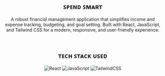 <div align='center'>
  
## ꜱᴘᴇɴᴅ ꜱᴍᴀʀᴛ
A robust financial management application that simplifies income and expense tracking, budgeting, and goal setting. Built with React, JavaScript, and Tailwind CSS for a modern, responsive, and user-friendly experience.

<br>

## ᴛᴇᴄʜ ꜱᴛᴀᴄᴋ ᴜꜱᴇᴅ
<p>
  <img alt="React" src="https://img.shields.io/badge/React-151b26?style=for-the-badge&logo=react&logoColor=61DBFB"/>
  <img alt="JavaScript" src="https://img.shields.io/badge/JavaScript-151b26?style=for-the-badge&logo=javascript&logoColor=F7DF1E"/>
  <img alt="TailwindCSS" src="https://img.shields.io/badge/Tailwind_CSS-151b26?style=for-the-badge&logo=tailwind-css&logoColor=85d7ff"/>
</p>

</div>
